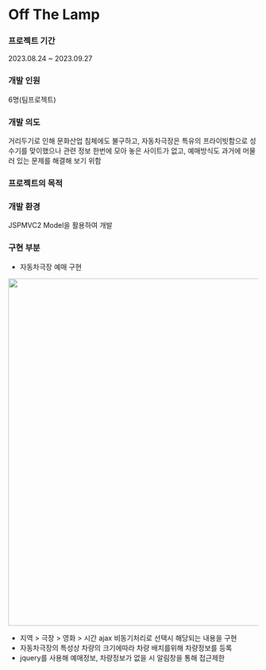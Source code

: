 # Off The Lamp

### 프로젝트 기간
2023.08.24 ~ 2023.09.27

### 개발 인원
6명(팀프로젝트)

### 개발 의도
거리두기로 인해 문화산업 침체에도 불구하고, 자동차극장은 특유의 프라이빗함으로
성수기를 맞이했으나 관련 정보 한번에 모아 놓은 사이트가 없고, 예매방식도 과거에 머물러
있는 문제를 해결해 보기 위함

### 프로젝트의 목적

### 개발 환경
JSPMVC2 Model을 활용하여 개발

### 구현 부분

- 자동차극장 예매 구현
<img src="https://github.com/yejively/OffTheLamp/assets/143873963/395c820b-c18d-45dd-adf7-4e18b025d03f.png" width="700" heigth="500">

- 지역 > 극장 > 영화 > 시간 ajax 비동기처리로 선택시 해당되는 내용을 구현
- 자동차극장의 특성상 차량의 크기에따라 차량 배치를위해 차량정보를 등록
- jquery를 사용해 예매정보, 차량정보가 없을 시 알림창을 통해 접근제한

  


